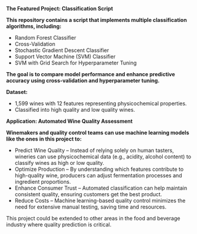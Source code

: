 **The Featured Project: Classification Script**



**This repository contains a script that implements multiple classification algorithms, including:**

  -  Random Forest Classifier
  - Cross-Validation
  - Stochastic Gradient Descent Classifier
  - Support Vector Machine (SVM) Classifier
  - SVM with Grid Search for Hyperparameter Tuning

**The goal is to compare model performance and enhance predictive accuracy using cross-validation and hyperparameter tuning.**

**Dataset:**
- 1,599 wines with 12 features representing physicochemical properties.
- Classified into high quality and low quality wines.

**Application: Automated Wine Quality Assessment**

**Winemakers and quality control teams can use machine learning models like the ones in this project to:**

- Predict Wine Quality – Instead of relying solely on human tasters, wineries can use physicochemical data (e.g., acidity, alcohol content) to classify wines as high or low quality.
- Optimize Production – By understanding which features contribute to high-quality wine, producers can adjust fermentation processes and ingredient proportions.
- Enhance Consumer Trust – Automated classification can help maintain consistent quality, ensuring customers get the best product.
- Reduce Costs – Machine learning-based quality control minimizes the need for extensive manual testing, saving time and resources.

This project could be extended to other areas in the food and beverage industry where quality prediction is critical.
